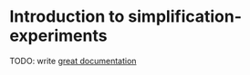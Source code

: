 # Introduction to simplification-experiments

TODO: write [great documentation](http://jacobian.org/writing/what-to-write/)
